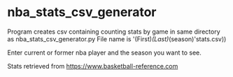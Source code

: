 # nba_stats_csv_generator

Program creates csv containing counting stats by game in same directory as nba_stats_csv_generator.py
File name is '(First)_(Last)_(season)'stats.csv))

Enter current or former nba player and the season you want to see.

Stats retrieved from https://www.basketball-reference.com
